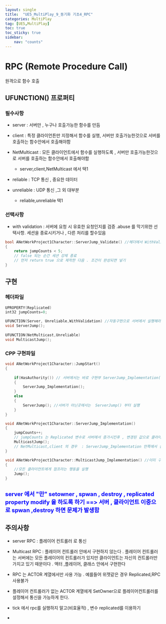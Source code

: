 ```yaml
---
layout: single
title:  "UE5_MultiPlay_9_동기화 기초4_RPC"
categories: MultiPlay
tag: [UE5,MultiPlay]
toc: true
toc_sticky: true
sidebar:
    nav: "counts"
---
```


# RPC (Remote Procedure Call)
원격으로 함수 호출 

## UFUNCTION() 프로퍼티

### 필수사항

* server : 서버만  , 누구나 호출가능한 함수를 만듬

* client : 특정 클라이언튼만 지정해서 함수를 실행,  서버만 호출가능한것으로  서버를 호출하는 함수안에서 호출해야함

* NetMulticast : 모든 클라이언트에서 함수를 실행하도록 , 서버만 호출가능한것으로  서버를 호출하는 함수안에서 호출해야함
   
	* server,client,NetMulticast 에서 택1

* reliable : TCP 통신 , 중요한 데이터

* unreliable : UDP 통신 ,그 외 대부분 
	* reliable,unreliable 택1


### 선택사항
   
* with validation : 서버에 요청 시 유효한 요청인지를 검증 .abuse 를 막기위한 선택사항. 세션을 종료시키거나 , 다른 처리를 할수있음 
   
```cpp
bool ANetWorkProject1Character::ServerJump_Validate() //헤더에서 WithValidation 추가하면 이렇게  추가 정의 해야함
{
	return jumpCounts < 5;
	// false 되는 순간 세션 강제 종료
	// 먼저 return true 으로 제작한 다음 . 조건이 완성되면 넣기  
}
```


## 구현

### 헤더파일

```cpp
UPROPERTY(Replicated) 
int32 jumpCounts=0;

UFUNCTION(Server, Unreliable,WithValidation) //자동구현으로 서버에서 실행해라 가 만들어짐 . cpp에서는 _Implementation 으로 구현부 정의 
void ServerJump();
	
UFUNCTION(NetMulticast,Unreliable)
void MulticastJump();

```

### CPP 구현파일


```cpp
void ANetWorkProject1Character::JumpStart()
{
	
	if(HasAuthority()) // 서버에서는 바로 구현부 ServerJump_Implementation()  실행
	{
	    ServerJump_Implementation();
	}
    else
    {
	    ServerJump(); //서버가 아닌곳에서는  ServerJump() 부터 실행 
    }
}

```
   
   
```cpp
void ANetWorkProject1Character::ServerJump_Implementation()
{
	jumpCounts++;
	// jumpCounts 는 Replicated 변수로 서버에서 증가시킨후 , 변경된 값으로 클라이언트들에게 복제.
	MulticastJump();
	// NetMulticast,client 의 경우  : ServerJump_Implementation 안쪽에서 실행시켜야 제대로 작동 
}
```
   
      
```cpp
void ANetWorkProject1Character::MulticastJump_Implementation() //이미 구현된함수에 추가 
{
	//모든 클라이언트에게 점프라는 행동을 실행
	Jump();
}
```

```cpp

```

   
   
<b><span style="color:blue; font-size:130%"> server 에서 "만"  setowner , spwan , destroy , replicated property modify   을  하도록 하기  ==> 서버 , 클라이언트 이중으로 spwan ,destroy  하면 문제가 발생함 </span></b>


## 주의사항

* server RPC : 플레이어 컨트롤러 로 통신 

* Multicast RPC :  플레이어 컨트롤러 안에서 구현하지 않는다 . 플레이어 컨트롤러는 서버에는 모든 플레이어의 컨트롤러가 있지만 클라이언트는 자신의 컨트롤러만 가지고 있기 때문이다 . 액터 ,플레이어, 클래스 안에서 구현한다

* RPC 는 ACTOR 계열에서만 사용 가능 . 예를들어 위젯같은 경우 Replicated,RPC 사용불가

* 플레이어 컨트롤러가 없는 ACTOR 계열에게 SetOwner으로 플레이어컨트롤러를 설정해서 통신을 가능하게 한다.

* tick 에서 rpc를 실행하지 말고(비효율적) , 변수 replicated를 이용하기 

* 